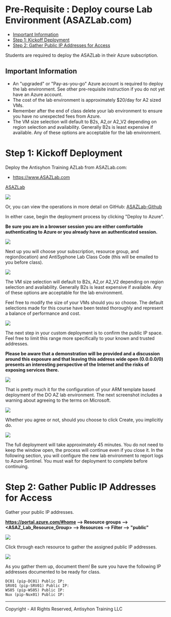 # Pre-Requisite : Deploy course Lab Environment (ASAZLab.com)


<!-- Start Document Outline -->

* [Important Information](#important-information)
* [Step 1: Kickoff Deployment](#step-1-kickoff-deployment)
* [Step 2: Gather Public IP Addresses for Access](#step-2-gather-public-ip-addresses-for-access)

<!-- End Document Outline -->

Students are required to deploy the ASAZLab in their Azure subscription.

## Important Information
* An "upgraded" or "Pay-as-you-go" Azure account is required to deploy the lab environment.  See other pre-requisite instruction if you do not yet have an Azure account.
* The cost of the lab environment is approximately $20/day for A2 sized VMs.
* Remember after the end of class delete your lab environment to ensure you have no unexpected fees from Azure.
* The VM size selection will default to B2s, A2,or A2_V2 depending on region selection and availability.  Generally B2s is least expensive if available. Any of these options are acceptable for the lab environment.


# Step 1: Kickoff Deployment

Deploy the Antisyhon Training AZLab from ASAZLab.com:
* https://www.ASAZLab.com

[ASAZLab][ASAZLab]

![](../images/prls2-1.jpg) 



Or, you can view the operations in more detail on GitHub:
[ASAZLab-Github][ASAZLab-Github]

In either case, begin the deployment process by clicking "Deploy to Azure".

**Be sure you are in a browser session you are either comfortable authenticating to Azure or you already have an authenticated session.**

![](../images/prls2-2b.jpg)


Next up you will choose your subscription, resource group, and region(location) and AntiSyphone Lab Class Code (this will be emailed to you before class).  


 ![](../images/prls2-3.jpg) 



The VM size selection will default to B2s, A2,or A2_V2 depending on region selection and availability.  Generally B2s is least expensive if available. Any of these options are acceptable for the lab environment.

Feel free to modify the size of your VMs should you so choose. The default selections made for this course have been tested thoroughly and represent a balance of performance and cost.


 ![](../images/prls2-4.jpg) 


The next step in your custom deployment is to confirm the public IP space. Feel free to limit this range more specifically to your known and trusted addresses. 

**Please be aware that a demonstration will be provided and a discussion around this exposure and that leaving this address wide open (0.0.0.0/0) presents an interesting perspective of the Internet and the risks of exposing services there.**

 ![](../images/prls2-5.jpg) 


That is pretty much it for the configuration of your ARM template based deployment of the DO AZ lab environment. The next screenshot includes a warning about agreeing to the terms on Microsoft.

 ![](../images/prls2-6.jpg) 


Whether you agree or not, should you choose to click Create, you implicitly do.

 ![](../images/prls2-7.jpg) 

The full deployment will take approximately 45 minutes.  You do not need to keep the window open, the process will continue even if you close it.  In the following section, you will configure the new lab environment to report logs to Azure Sentinel.  You must wait for deployment to complete before continuing.

# Step 2: Gather Public IP Addresses for Access

Gather your public IP addresses. 

**https://portal.azure.com/#home --> Resource groups --> <ASAZ_Lab_Resource_Group> --> Resources --> Filter --> "public"**

 ![](../images/prls4-1.jpg) 


Click through each resource to gather the assigned public IP addresses.

 ![](../images/prls4-2.jpg) 


As you gather them up, document them!   Be sure you have the following IP addresses documented to be ready for class.

```
DC01 (pip-DC01) Public IP:
SRV01 (pip-SRV01) Public IP:
WS05 (pip-WS05) Public IP: 
Nux (pip-Nux01) Public IP: 
```

---

Copyright - All Rights Reserved, Antisyhon Training LLC


  [ASAZLab]: https://www.ASAZLab.com
  [ASAZLab-Github]: https://github.com/AntiSyphon/asazlab
  [WWHF]: https://wildwesthackinfest.com/
  [2]: https://wildwesthackinfest.com/training/